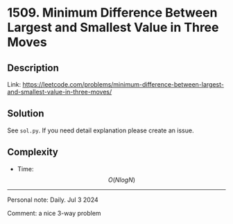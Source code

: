 # 1509. Minimum Difference Between Largest and Smallest Value in Three Moves

## Description

Link: https://leetcode.com/problems/minimum-difference-between-largest-and-smallest-value-in-three-moves/

## Solution
See `sol.py`. If you need detail explanation please create an issue.

## Complexity
- Time: $$O(NlogN)$$

---
Personal note: Daily. Jul 3 2024

Comment: a nice 3-way problem
